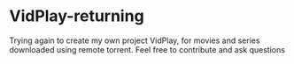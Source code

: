 # VidPlay-returning
Trying again to create my own project VidPlay, for movies and series downloaded using remote torrent. Feel free to contribute and ask questions
